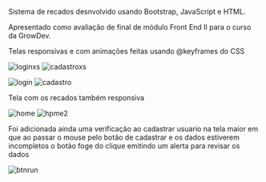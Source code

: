 Sistema de recados desnvolvido usando Bootstrap, JavaScript e HTML.

Apresentado como avaliação de final de módulo Front End II para o curso da GrowDev.

Telas responsivas e com animações feitas usando @keyframes do CSS

![loginxs](https://user-images.githubusercontent.com/107513634/197357188-9eefd446-d5e4-4567-ac9f-0a4f94d1fc85.png)
![cadastroxs](https://user-images.githubusercontent.com/107513634/197357201-1d33ce3f-357d-4fbc-bbea-d9e4e8e0dd8e.png)

![login](https://user-images.githubusercontent.com/107513634/197357194-9c1deb9a-3dd7-4648-bd96-4951f8015664.png)
![cadastro](https://user-images.githubusercontent.com/107513634/197357202-abc11c5f-006f-42c5-8deb-ea229368118e.png)

Tela com os recados também responsiva

![home](https://user-images.githubusercontent.com/107513634/197357198-3cf5ca52-8cf1-498a-9aed-ea577f42b5cd.png)
![hpme2](https://user-images.githubusercontent.com/107513634/197357196-a4b5e6e4-e101-47ed-8274-c501f56a335d.png)

Foi adicionada ainda uma verificação ao cadastrar usuario na tela maior em que ao passar o mouse pelo botão de cadastrar e os dados estiverem incompletos o botão foge do clique emitindo um alerta para revisar os dados

![btnrun](https://user-images.githubusercontent.com/107513634/197357203-54f860dd-2f65-4875-aeca-7e13b996e85f.png)

